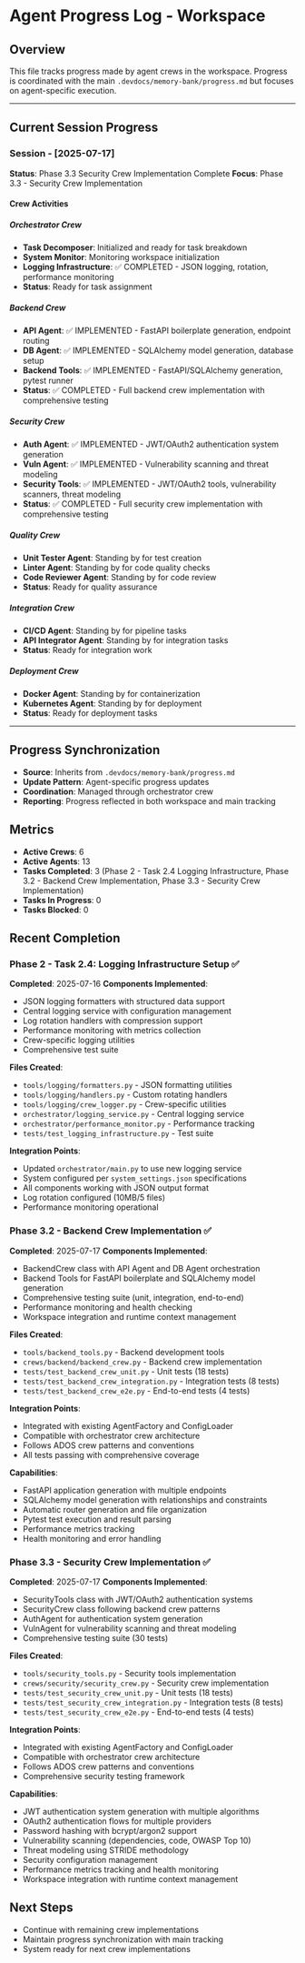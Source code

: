 # Agent Progress Log - Workspace

## Overview
This file tracks progress made by agent crews in the workspace. Progress is coordinated with the main `.devdocs/memory-bank/progress.md` but focuses on agent-specific execution.

---

## Current Session Progress

### Session - [2025-07-17]
**Status**: Phase 3.3 Security Crew Implementation Complete
**Focus**: Phase 3.3 - Security Crew Implementation

#### Crew Activities

##### Orchestrator Crew
- **Task Decomposer**: Initialized and ready for task breakdown
- **System Monitor**: Monitoring workspace initialization
- **Logging Infrastructure**: ✅ COMPLETED - JSON logging, rotation, performance monitoring
- **Status**: Ready for task assignment

##### Backend Crew
- **API Agent**: ✅ IMPLEMENTED - FastAPI boilerplate generation, endpoint routing
- **DB Agent**: ✅ IMPLEMENTED - SQLAlchemy model generation, database setup
- **Backend Tools**: ✅ IMPLEMENTED - FastAPI/SQLAlchemy generation, pytest runner
- **Status**: ✅ COMPLETED - Full backend crew implementation with comprehensive testing

##### Security Crew
- **Auth Agent**: ✅ IMPLEMENTED - JWT/OAuth2 authentication system generation
- **Vuln Agent**: ✅ IMPLEMENTED - Vulnerability scanning and threat modeling
- **Security Tools**: ✅ IMPLEMENTED - JWT/OAuth2 tools, vulnerability scanners, threat modeling
- **Status**: ✅ COMPLETED - Full security crew implementation with comprehensive testing

##### Quality Crew
- **Unit Tester Agent**: Standing by for test creation
- **Linter Agent**: Standing by for code quality checks
- **Code Reviewer Agent**: Standing by for code review
- **Status**: Ready for quality assurance

##### Integration Crew
- **CI/CD Agent**: Standing by for pipeline tasks
- **API Integrator Agent**: Standing by for integration tasks
- **Status**: Ready for integration work

##### Deployment Crew
- **Docker Agent**: Standing by for containerization
- **Kubernetes Agent**: Standing by for deployment
- **Status**: Ready for deployment tasks

---

## Progress Synchronization
- **Source**: Inherits from `.devdocs/memory-bank/progress.md`
- **Update Pattern**: Agent-specific progress updates
- **Coordination**: Managed through orchestrator crew
- **Reporting**: Progress reflected in both workspace and main tracking

## Metrics
- **Active Crews**: 6
- **Active Agents**: 13
- **Tasks Completed**: 3 (Phase 2 - Task 2.4 Logging Infrastructure, Phase 3.2 - Backend Crew Implementation, Phase 3.3 - Security Crew Implementation)
- **Tasks In Progress**: 0
- **Tasks Blocked**: 0

## Recent Completion

### Phase 2 - Task 2.4: Logging Infrastructure Setup ✅
**Completed**: 2025-07-16
**Components Implemented**:
- JSON logging formatters with structured data support
- Central logging service with configuration management
- Log rotation handlers with compression support
- Performance monitoring with metrics collection
- Crew-specific logging utilities
- Comprehensive test suite

**Files Created**:
- `tools/logging/formatters.py` - JSON formatting utilities
- `tools/logging/handlers.py` - Custom rotating handlers
- `tools/logging/crew_logger.py` - Crew-specific utilities
- `orchestrator/logging_service.py` - Central logging service
- `orchestrator/performance_monitor.py` - Performance tracking
- `tests/test_logging_infrastructure.py` - Test suite

**Integration Points**:
- Updated `orchestrator/main.py` to use new logging service
- System configured per `system_settings.json` specifications
- All components working with JSON output format
- Log rotation configured (10MB/5 files)
- Performance monitoring operational

### Phase 3.2 - Backend Crew Implementation ✅
**Completed**: 2025-07-17
**Components Implemented**:
- BackendCrew class with API Agent and DB Agent orchestration
- Backend Tools for FastAPI boilerplate and SQLAlchemy model generation
- Comprehensive testing suite (unit, integration, end-to-end)
- Performance monitoring and health checking
- Workspace integration and runtime context management

**Files Created**:
- `tools/backend_tools.py` - Backend development tools
- `crews/backend/backend_crew.py` - Backend crew implementation
- `tests/test_backend_crew_unit.py` - Unit tests (18 tests)
- `tests/test_backend_crew_integration.py` - Integration tests (8 tests)
- `tests/test_backend_crew_e2e.py` - End-to-end tests (4 tests)

**Integration Points**:
- Integrated with existing AgentFactory and ConfigLoader
- Compatible with orchestrator crew architecture
- Follows ADOS crew patterns and conventions
- All tests passing with comprehensive coverage

**Capabilities**:
- FastAPI application generation with multiple endpoints
- SQLAlchemy model generation with relationships and constraints
- Automatic router generation and file organization
- Pytest test execution and result parsing
- Performance metrics tracking
- Health monitoring and error handling

### Phase 3.3 - Security Crew Implementation ✅
**Completed**: 2025-07-17
**Components Implemented**:
- SecurityTools class with JWT/OAuth2 authentication systems
- SecurityCrew class following backend crew patterns
- AuthAgent for authentication system generation
- VulnAgent for vulnerability scanning and threat modeling
- Comprehensive testing suite (30 tests)

**Files Created**:
- `tools/security_tools.py` - Security tools implementation
- `crews/security/security_crew.py` - Security crew implementation
- `tests/test_security_crew_unit.py` - Unit tests (18 tests)
- `tests/test_security_crew_integration.py` - Integration tests (8 tests)
- `tests/test_security_crew_e2e.py` - End-to-end tests (4 tests)

**Integration Points**:
- Integrated with existing AgentFactory and ConfigLoader
- Compatible with orchestrator crew architecture
- Follows ADOS crew patterns and conventions
- Comprehensive security testing framework

**Capabilities**:
- JWT authentication system generation with multiple algorithms
- OAuth2 authentication flows for multiple providers
- Password hashing with bcrypt/argon2 support
- Vulnerability scanning (dependencies, code, OWASP Top 10)
- Threat modeling using STRIDE methodology
- Security configuration management
- Performance metrics tracking and health monitoring
- Workspace integration with runtime context management

## Next Steps
- Continue with remaining crew implementations
- Maintain progress synchronization with main tracking
- System ready for next crew implementations